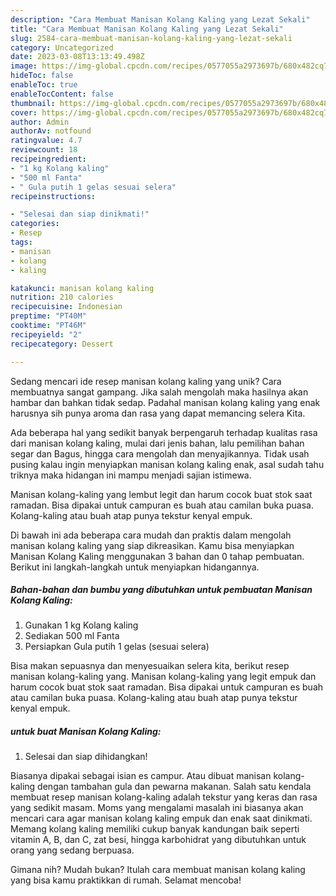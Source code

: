```yaml
---
description: "Cara Membuat Manisan Kolang Kaling yang Lezat Sekali"
title: "Cara Membuat Manisan Kolang Kaling yang Lezat Sekali"
slug: 2584-cara-membuat-manisan-kolang-kaling-yang-lezat-sekali
category: Uncategorized
date: 2023-03-08T13:13:49.498Z
image: https://img-global.cpcdn.com/recipes/0577055a2973697b/680x482cq70/manisan-kolang-kaling-foto-resep-utama.jpg
hideToc: false
enableToc: true
enableTocContent: false
thumbnail: https://img-global.cpcdn.com/recipes/0577055a2973697b/680x482cq70/manisan-kolang-kaling-foto-resep-utama.jpg
cover: https://img-global.cpcdn.com/recipes/0577055a2973697b/680x482cq70/manisan-kolang-kaling-foto-resep-utama.jpg
author: Admin
authorAv: notfound
ratingvalue: 4.7
reviewcount: 18
recipeingredient:
- "1 kg Kolang kaling"
- "500 ml Fanta"
- " Gula putih 1 gelas sesuai selera"
recipeinstructions:

- "Selesai dan siap dinikmati!"
categories:
- Resep
tags:
- manisan
- kolang
- kaling

katakunci: manisan kolang kaling 
nutrition: 210 calories
recipecuisine: Indonesian
preptime: "PT40M"
cooktime: "PT46M"
recipeyield: "2"
recipecategory: Dessert

---
```





Sedang mencari ide resep manisan kolang kaling yang unik? Cara membuatnya sangat gampang. Jika salah mengolah maka hasilnya akan hambar dan bahkan tidak sedap. Padahal manisan kolang kaling yang enak harusnya sih punya aroma dan rasa yang dapat memancing selera Kita.





Ada beberapa hal yang sedikit banyak berpengaruh terhadap kualitas rasa dari manisan kolang kaling, mulai dari jenis bahan, lalu pemilihan bahan segar dan Bagus, hingga cara mengolah dan menyajikannya. Tidak usah pusing kalau ingin menyiapkan manisan kolang kaling enak,      asal sudah tahu triknya maka hidangan ini mampu menjadi sajian istimewa.














Manisan kolang-kaling yang lembut legit dan harum cocok buat stok saat ramadan. Bisa dipakai untuk campuran es buah atau camilan buka puasa. Kolang-kaling atau buah atap punya tekstur kenyal empuk.






Di bawah ini ada beberapa cara mudah dan praktis dalam mengolah manisan kolang kaling yang siap dikreasikan. Kamu bisa menyiapkan Manisan Kolang Kaling menggunakan 3 bahan dan 0 tahap pembuatan. Berikut ini langkah-langkah untuk menyiapkan hidangannya.

<!--inarticleads1-->

##### Bahan-bahan dan bumbu yang dibutuhkan untuk pembuatan Manisan Kolang Kaling:

1. Gunakan 1 kg Kolang kaling
1. Sediakan 500 ml Fanta
1. Persiapkan  Gula putih 1 gelas (sesuai selera)


Bisa makan sepuasnya dan menyesuaikan selera kita, berikut resep manisan kolang-kaling yang. Manisan kolang-kaling yang legit empuk dan harum cocok buat stok saat ramadan. Bisa dipakai untuk campuran es buah atau camilan buka puasa. Kolang-kaling atau buah atap punya tekstur kenyal empuk. 

<!--inarticleads2-->

#####  untuk buat Manisan Kolang Kaling:


1. Selesai dan siap dihidangkan!

Biasanya dipakai sebagai isian es campur. Atau dibuat manisan kolang-kaling dengan tambahan gula dan pewarna makanan. Salah satu kendala membuat resep manisan kolang-kaling adalah tekstur yang keras dan rasa yang sedikit masam. Moms yang mengalami masalah ini biasanya akan mencari cara agar manisan kolang kaling empuk dan enak saat dinikmati. Memang kolang kaling memiliki cukup banyak kandungan baik seperti vitamin A, B, dan C, zat besi, hingga karbohidrat yang dibutuhkan untuk orang yang sedang berpuasa. 

Gimana nih? Mudah bukan? Itulah cara membuat manisan kolang kaling yang bisa kamu praktikkan di rumah. Selamat mencoba!
